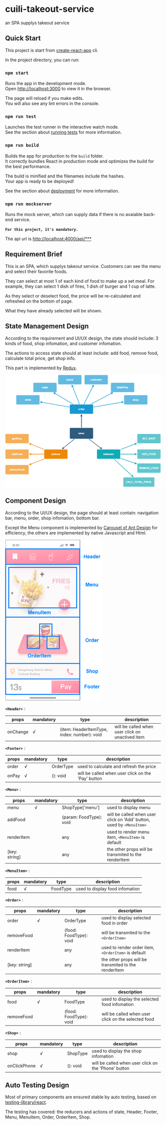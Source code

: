 # cuili-takeout-service

an SPA supplys takeout service


## **Quick Start**

This project is start from [create-react-app](https://create-react-app.dev/) cli.

In the project directory, you can run:

### `npm start`

Runs the app in the development mode.\
Open [http://localhost:3000](http://localhost:3000) to view it in the browser.

The page will reload if you make edits.\
You will also see any lint errors in the console.

### `npm run test`

Launches the test runner in the interactive watch mode.\
See the section about [running tests](https://facebook.github.io/create-react-app/docs/running-tests) for more information.

### `npm run build`

Builds the app for production to the `build` folder.\
It correctly bundles React in production mode and optimizes the build for the best performance.

The build is minified and the filenames include the hashes.\
Your app is ready to be deployed!

See the section about [deployment](https://facebook.github.io/create-react-app/docs/deployment) for more information.

### `npm run mockserver`

Runs the mock server, which can supply data if there is no avaiable back-end service.

**`For this project, it's mandatory.`**

The api url is [http://localhost:4000/api/***](http://localhost:4000/api/***)


## **Requirement Brief**

This is an SPA, which supplys takeout service. Customers can see the menu and select their favorite foods.

They can select at most 1 of each kind of food to make up a set meal. For example, they can select 1 dish of fires, 1 dish of burger and 1 cup of latte.

As they select or deselect food, the price will be re-calculated and refreshed on the bottom of page.

What they have already selected will be shown.


## **State Management Design**

According to the requirement and UI/UX design, the state should include: 3 kinds of food, shop infomation, and customer infomation.

The actions to access state should at least include: add food, remove food, calculate total price, get shop info.

This part is implemented by [Redux](https://www.redux.org.cn/).

![avatar](/docs/store.png)


## **Component Design**

According to the UI/UX design, the page should at least contain: navigation bar, menu, order, shop infomation, bottom bar.

Except the Menu component is implemented by [Carousel of Ant Design](https://ant-design.antgroup.com/components/carousel-cn) for efficiency, the others are implemented by native Javascript and Html.

![avatar](/docs/component-design.png)

**`<Header>`** : 

|  props   | mandatory  | type  | description  |
|  ----  | ----  | ----  | ----  |
| onChange  | √ | (item: HeaderItemType, index: number): void | will be called when user click on unactived item |

**`<Footer>`** : 

|  props   | mandatory  | type  | description  |
|  ----  | ----  | ----  | ----  |
| order  | √ | OrderType | used to calculate and refresh the price |
| onPay  | √ | (): void | will be called when user click on the 'Pay' button |

**`<Menu>`** : 

|  props   | mandatory  | type  | description  |
|  ----  | ----  | ----  | ----  |
| menu  | √ | ShopType['menu'] | used to display menu |
| addFood  |  | (param: FoodType): void | will be called when user click on 'Add' button, used by `<MenuItem>` |
| renderItem  |  | any | used to render menu item, `<MenuItem>` is default |
| [key: string]  |  | any | the other props will be transmited to the renderItem |

**`<MenuItem>`** : 

|  props   | mandatory  | type  | description  |
|  ----  | ----  | ----  | ----  |
| food  | √ | FoodType | used to display food infomation |

**`<Order>`** : 

|  props   | mandatory  | type  | description  |
|  ----  | ----  | ----  | ----  |
| order  | √ | OrderType | used to display selected food in order |
| removeFood  |  | (food: FoodType): void | will be transmited to the `<OrderItem>` |
| renderItem  |  | any | used to render order item, `<OrderItem>` is default |
| [key: string]  |  | any | the other props will be transmited to the renderItem |

**`<OrderItem>`** : 

|  props   | mandatory  | type  | description  |
|  ----  | ----  | ----  | ----  |
| food  | √ | FoodType | used to display the selected food infomation |
| removeFood  |  | (food: FoodType): void | will be called when user click on the selected food |

**`<Shop>`** : 

|  props   | mandatory  | type  | description  |
|  ----  | ----  | ----  | ----  |
| shop  | √ | ShopType | used to display the shop infomation |
| onClickPhone  | √ | (): void | will be called when user click on the 'Phone' button |


## **Auto Testing Design**

Most of primary components are ensured stable by auto testing, based on [testing-library/react](https://testing-library.com/docs/react-testing-library/intro).

The testing has covered: the reducers and actions of state, Header, Footer, Menu, MenuItem, Order, OrderItem, Shop.